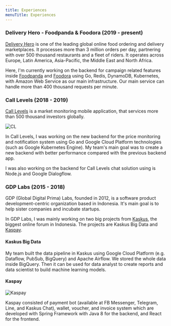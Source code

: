 ```yaml
---
title: Experiences
menuTitle: Experiences
---
```


### Delivery Hero - Foodpanda & Foodora (2019 - present)
[Delivery Hero](https://www.deliveryhero.com) is one of the leading global online food ordering 
and delivery marketplaces. It processes more than 3 million orders per day, partnering with 
over 500 thousand restaurants and a fleet of riders. 
It operates across Europe, Latin America, Asia-Pacific, the Middle East and North Africa.

Here, I'm currently working on the backend for campaign related features inside [Foodpanda](https://www.foodpanda.com) 
and [Foodora](https://www.foodora.com) using Go, Redis, DynamoDB, Kubernetes, 
with Amazon Web Service as our main infrastructure. Our main service can handle more than 400 thousand 
requests per minute. 


### Call Levels (2018 - 2019)

[Call Levels](https://www.call-levels.com) is a market monitoring mobile application, that services more than 500 
thousand investors globally. 

![CL](./call-levels.jpg)

In Call Levels, I was working on the new backend for the price monitoring and notification system 
using Go and Google Cloud Platform technologies (such as Google Kubernetes Engine). 
My team's main goal was to create a new backend with better performance compared with the 
previous backend app.

I was also working on the backend for Call Levels chat solution using is Node.js and Google Dialogflow.


### GDP Labs (2015 - 2018)

GDP (Global Digital Prima) Labs, founded in 2012, is a software product development-centric 
organization based in Indonesia.
It's main goal is to help sister companies and incubate startups.

In GDP Labs, I was mainly working on two big projects from [Kaskus](https://kaskus.co.id),
the biggest online forum in Indonesia. The projects are 
Kaskus Big Data and [Kaspay](https://kaspay.com). 
 
#### Kaskus Big Data

My team built the data pipeline in Kaskus using Google Cloud Platform 
(e.g. Dataflow, PubSub, BigQuery) and Apache Airflow.
We stored the whole data inside BigQuery. Then it can be used for data analyst to create reports and 
data scientist to build machine learning models.

#### Kaspay 

![Kaspay](./kaspay.png)

Kaspay consisted of payment bot (available at FB Messenger, Telegram, Line, and Kaskus Chat), 
wallet, voucher, and invoice system which are developed with Spring Framework with Java 8 for the backend, 
and React for the frontend.


